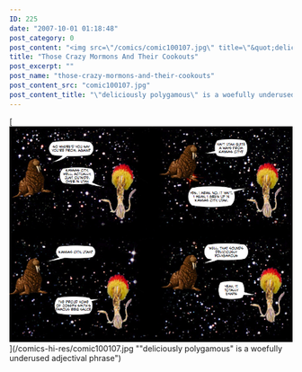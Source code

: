 ```yaml
---
ID: 225
date: "2007-10-01 01:18:48"
post_category: 0
post_content: "<img src=\"/comics/comic100107.jpg\" title=\"&quot;deliciously polygamous&quot; is a woefully underused adjectival phrase\"/>"
title: "Those Crazy Mormons And Their Cookouts"
post_excerpt: ""
post_name: "those-crazy-mormons-and-their-cookouts"
post_content_src: "comic100107.jpg"
post_content_title: "\"deliciously polygamous\" is a woefully underused adjectival phrase"
---
```



[!["deliciously polygamous" is a woefully underused adjectival phrase](/comics-hi-res/comic100107.jpg)](/comics-hi-res/comic100107.jpg ""deliciously polygamous" is a woefully underused adjectival phrase")
